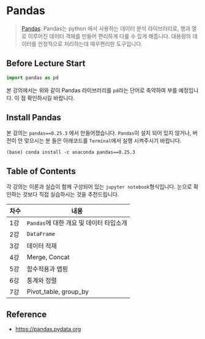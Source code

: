 # Pandas
>  [Pandas](https://pandas.pydata.org): Pandas는 python 에서 사용하는 데이터 분석 라이브러리로, 행과 열로 이루어진 데이터 객체를 만들어 편리하게 다룰 수 있게 해줍니다. 대용량의 데이터를 안정적으로 처리하는데 매우편리한 도구입니다. 


## Before Lecture Start
```python 
import pandas as pd
```

 본 강의에서는 위와 같이 Pandas 라이브러리를 `pd`라는 단어로 축약하여 부를 예정입니다. 이 점 확인하시길 바랍니다.

## Install Pandas
본 강의는 `pandas==0.25.3` 에서 만들어졌습니다.
`Pandas`이 설치 되어 있지 않거나, 버전이 안 맞으시는 분 들은 아래코드를 `Terminal`에서 실행 시켜주시기 바랍니다.

```
(base) conda install -c anaconda pandas==0.25.3
```

## Table of Contents
각 강의는 이론과 실습이 함께 구성되어 있는 `jupyter notebook`형식입니다. 눈으로 확인하는 것보다 직접 실습하시는 것을 추천드립니다. 

|차수|내용|
|---|---|
|1강 | `Pandas`에 대한 개요 및 데이터 타입소개 |
|2강 | `DataFrame` |
|3강 | 데이터 적재 |
|4강 | Merge, Concat |
|5강 | 함수적용과 맵핑 |
|6강 | 통계와 정렬 |
|7강 | Pivot_table, group_by |

## Reference
- https://pandas.pydata.org